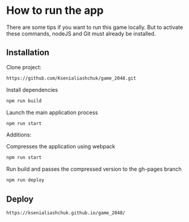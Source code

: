 # How to run the app
There are some tips if you want to run this game locally. But to activate these commands, nodeJS and Git must already be installed.


## Installation

Сlone project:

```bash
https://github.com/Ksenialiashchuk/game_2048.git
```

Install dependencies
```bash
npm run build
```

Launch the main application process
```bash
npm run start
```
Additions:

Compresses the application using webpack
```bash
npm run start
```
Run build and passes the compressed version to the gh-pages branch
```bash
npm run deploy
```

## Deploy
```bash
https://ksenialiashchuk.github.io/game_2048/
```
